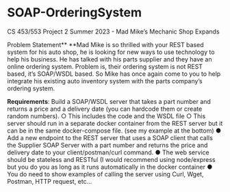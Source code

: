 # SOAP-OrderingSystem
CS 453/553 Project 2 Summer 2023 - Mad Mike’s Mechanic Shop Expands

Problem Statement**
**Mad Mike is so thrilled with your REST based system for his auto shop, he is looking for new ways to use technology to help his business. He has talked with his parts supplier and they have an online ordering system.
Problem is, their ordering system is not REST based, it’s SOAP/WSDL based. So Mike has once again come to you to help integrate his existing auto inventory system with the parts company’s ordering system.

**Requirements**:
Build a SOAP/WSDL server that takes a part number and returns a price and a delivery date (you can hardcode them or create random numbers).
○ This includes the code and the WSDL file
○ This server should run in a separate docker container from the REST server but it
can be in the same docker-compose file. (see my example at the bottom)
● Add a new endpoint to the REST server that uses a SOAP client that calls the Supplier SOAP Server with a part number and returns the price and delivery date to your client/postman/curl command.
● The web service should be stateless and RESTful (I would recommend using node/express but you do you as long as it runs automatically in the docker container
● You do need to show examples of calling the server using Curl, Wget, Postman, HTTP request, etc...